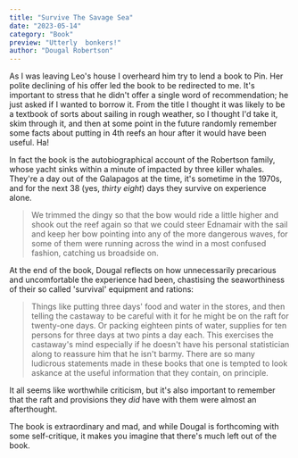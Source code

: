 ```yaml
---
title: "Survive The Savage Sea"
date: "2023-05-14"
category: "Book"
preview: "Utterly  bonkers!"
author: "Dougal Robertson"
---
```


As I was leaving Leo's house I overheard him try to lend a book to Pin. Her polite declining of his offer led the book to be redirected to me. It's important to stress that he didn't offer a single word of recommendation; he just asked if I wanted to borrow it. From the title I thought it was likely to be a textbook of sorts about sailing in rough weather, so I thought I'd take it, skim through it, and then at some point in the future randomly remember some facts about putting in 4th reefs an hour after it would have been useful. Ha!

In fact the book is the autobiographical account of the Robertson family, whose yacht sinks within a minute of impacted by three killer whales. They're a day out of the Galapagos at the time, it's sometime in the 1970s, and for the next 38 (yes, _thirty eight_) days they survive on experience alone.

> We trimmed the dingy so that the bow would ride a little higher and shook out the reef again so that we could steer Ednamair with the sail and keep her bow pointing into any of the more dangerous waves, for some of them were running across the wind in a most confused fashion, catching us broadside on.

At the end of the book, Dougal reflects on how unnecessarily precarious and uncomfortable the experience had been, chastising the seaworthiness of their so called 'survival' equipment and rations:

> Things like putting three days' food and water in the stores, and then telling the castaway to be careful with it for he might be on the raft for twenty-one days. Or packing eighteen pints of water, supplies for ten persons for three days at two pints a day each. This exercises the castaway's mind especially if he doesn't have his personal statistician along to reassure him that he isn't barmy. There are so many ludicrous statements made in these books that one is tempted to look askance at the useful information that they contain, on principle.

It all seems like worthwhile criticism, but it's also important to remember that the raft and provisions they _did_ have with them were almost an afterthought.

The book is extraordinary and mad, and while Dougal is forthcoming with some self-critique, it makes you imagine that there's much left out of the book.
